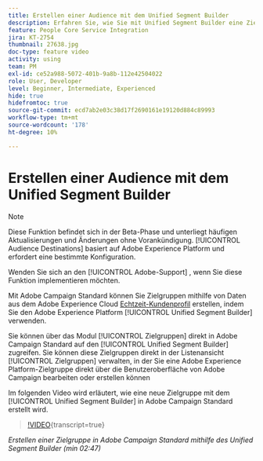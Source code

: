 ```yaml
---
title: Erstellen einer Audience mit dem Unified Segment Builder
description: Erfahren Sie, wie Sie mit Unified Segment Builder eine Zielgruppe erstellen.
feature: People Core Service Integration
jira: KT-2754
thumbnail: 27638.jpg
doc-type: feature video
activity: using
team: PM
exl-id: ce52a988-5072-401b-9a8b-112e42504022
role: User, Developer
level: Beginner, Intermediate, Experienced
hide: true
hidefromtoc: true
source-git-commit: ecd7ab2e03c38d17f2690161e19120d884c89993
workflow-type: tm+mt
source-wordcount: '178'
ht-degree: 10%

---
```


# Erstellen einer Audience mit dem Unified Segment Builder

>[!NOTE]
>
>Diese Funktion befindet sich in der Beta-Phase und unterliegt häufigen Aktualisierungen und Änderungen ohne Vorankündigung. [!UICONTROL Audience Destinations] basiert auf Adobe Experience Platform und erfordert eine bestimmte Konfiguration.
>
>Wenden Sie sich an den [!UICONTROL Adobe-Support] , wenn Sie diese Funktion implementieren möchten.

Mit Adobe Campaign Standard können Sie Zielgruppen mithilfe von Daten aus dem Adobe Experience Cloud [Echtzeit-Kundenprofil](https://experienceleague.adobe.com/docs/platform-learn/tutorials/profiles/understanding-the-real-time-customer-profile.html?lang=en) erstellen, indem Sie den Adobe Experience Platform [!UICONTROL Unified Segment Builder] verwenden.

Sie können über das Modul [!UICONTROL Zielgruppen] direkt in Adobe Campaign Standard auf den [!UICONTROL Unified Segment Builder] zugreifen. Sie können diese Zielgruppen direkt in der Listenansicht [!UICONTROL Zielgruppen] verwalten, in der Sie eine Adobe Experience Platform-Zielgruppe direkt über die Benutzeroberfläche von Adobe Campaign bearbeiten oder erstellen können

Im folgenden Video wird erläutert, wie eine neue Zielgruppe mit dem [!UICONTROL Unified Segment Builder] in Adobe Campaign Standard erstellt wird.

>[!VIDEO](https://video.tv.adobe.com/v/27638?learn=on){transcript=true}

*Erstellen einer Zielgruppe in Adobe Campaign Standard mithilfe des Unified Segment Builder (min 02:47)*
